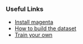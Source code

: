### Useful Links
- [Install magenta](https://github.com/tensorflow/magenta/blob/master/README.md#installation)
- [How to build the dataset](https://github.com/tensorflow/magenta/blob/master/magenta/scripts/README.md#building-your-dataset)
- [Train your own](https://github.com/tensorflow/magenta/tree/master/magenta/models/melody_rnn#train-your-own)
